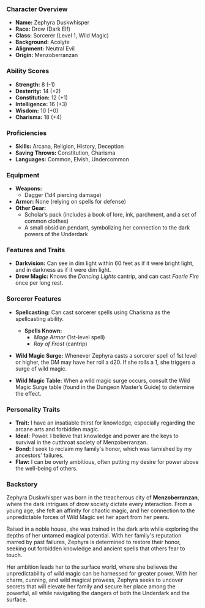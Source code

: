
### Character Overview

- **Name:** Zephyra Duskwhisper
- **Race:** Drow (Dark Elf)
- **Class:** Sorcerer (Level 1, Wild Magic)
- **Background:** Acolyte
- **Alignment:** Neutral Evil
- **Origin:** Menzoberranzan

### Ability Scores

- **Strength:** 8 (-1)
- **Dexterity:** 14 (+2)
- **Constitution:** 12 (+1)
- **Intelligence:** 16 (+3)
- **Wisdom:** 10 (+0)
- **Charisma:** 18 (+4)

### Proficiencies

- **Skills:** Arcana, Religion, History, Deception
- **Saving Throws:** Constitution, Charisma
- **Languages:** Common, Elvish, Undercommon

### Equipment

- **Weapons:**
  - Dagger (1d4 piercing damage)
- **Armor:** None (relying on spells for defense)
- **Other Gear:**
  - Scholar’s pack (includes a book of lore, ink, parchment, and a set of common clothes)
  - A small obsidian pendant, symbolizing her connection to the dark powers of the Underdark

### Features and Traits

- **Darkvision:** Can see in dim light within 60 feet as if it were bright light, and in darkness as if it were dim light.
- **Drow Magic:** Knows the *Dancing Lights* cantrip, and can cast *Faerie Fire* once per long rest.

### Sorcerer Features

- **Spellcasting:** Can cast sorcerer spells using Charisma as the spellcasting ability.
  - **Spells Known:**
    - *Mage Armor* (1st-level spell)
    - *Ray of Frost* (cantrip)
- **Wild Magic Surge:** Whenever Zephyra casts a sorcerer spell of 1st level or higher, the DM may have her roll a d20. If she rolls a 1, she triggers a surge of wild magic. 

- **Wild Magic Table:** When a wild magic surge occurs, consult the Wild Magic Surge table (found in the Dungeon Master’s Guide) to determine the effect.

### Personality Traits

- **Trait:** I have an insatiable thirst for knowledge, especially regarding the arcane arts and forbidden magic.
- **Ideal:** Power. I believe that knowledge and power are the keys to survival in the cutthroat society of Menzoberranzan.
- **Bond:** I seek to reclaim my family's honor, which was tarnished by my ancestors' failures.
- **Flaw:** I can be overly ambitious, often putting my desire for power above the well-being of others.

### Backstory

Zephyra Duskwhisper was born in the treacherous city of **Menzoberranzan**, where the dark intrigues of drow society dictate every interaction. From a young age, she felt an affinity for chaotic magic, and her connection to the unpredictable forces of Wild Magic set her apart from her peers. 

Raised in a noble house, she was trained in the dark arts while exploring the depths of her untamed magical potential. With her family's reputation marred by past failures, Zephyra is determined to restore their honor, seeking out forbidden knowledge and ancient spells that others fear to touch.

Her ambition leads her to the surface world, where she believes the unpredictability of wild magic can be harnessed for greater power. With her charm, cunning, and wild magical prowess, Zephyra seeks to uncover secrets that will elevate her family and secure her place among the powerful, all while navigating the dangers of both the Underdark and the surface.
<!--stackedit_data:
eyJoaXN0b3J5IjpbMjk3ODU5NjQxXX0=
-->